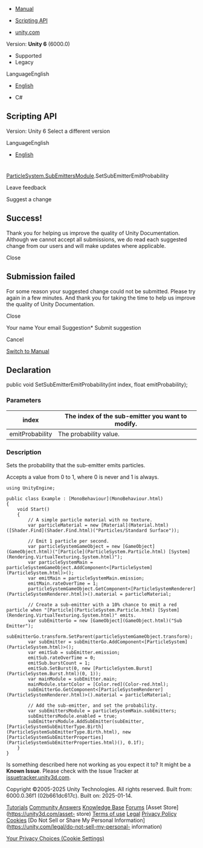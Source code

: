 [ ]()

  * [Manual](../Manual/index.html)
  * [Scripting API](../ScriptReference/index.html)

  * [unity.com](https://unity.com/)

Version: **Unity 6** (6000.0)

  * Supported
  * Legacy

LanguageEnglish

  * [English]()

  * C#

[ ](https://docs.unity3d.com)

## Scripting API

Version: Unity 6 Select a different version

LanguageEnglish

  * [English]()

#
[ParticleSystem.SubEmittersModule](ParticleSystem.SubEmittersModule.html).SetSubEmitterEmitProbability

Leave feedback

Suggest a change

## Success!

Thank you for helping us improve the quality of Unity Documentation. Although
we cannot accept all submissions, we do read each suggested change from our
users and will make updates where applicable.

Close

## Submission failed

For some reason your suggested change could not be submitted. Please <a>try
again</a> in a few minutes. And thank you for taking the time to help us
improve the quality of Unity Documentation.

Close

Your name Your email Suggestion* Submit suggestion

Cancel

[Switch to Manual](../Manual/class-ParticleSystem.html "Go to ParticleSystem
Component in the Manual")

## Declaration

public void SetSubEmitterEmitProbability(int index, float emitProbability);

### Parameters

index | The index of the sub-emitter you want to modify.  
---|---  
emitProbability | The probability value.  
  
### Description

Sets the probability that the sub-emitter emits particles.

Accepts a value from 0 to 1, where 0 is never and 1 is always.

    
    
    using UnityEngine;  
      
    public class Example : [MonoBehaviour](MonoBehaviour.html)
    {
        void Start()
        {
            // A simple particle material with no texture.
            var particleMaterial = new [Material](Material.html)([Shader.Find](Shader.Find.html)("Particles/Standard Surface"));  
      
            // Emit 1 particle per second.
            var particleSystemGameObject = new [GameObject](GameObject.html)("[Particle](ParticleSystem.Particle.html) [System](Rendering.VirtualTexturing.System.html)");
            var particleSystemMain = particleSystemGameObject.AddComponent<[ParticleSystem](ParticleSystem.html)>();
            var emitMain = particleSystemMain.emission;
            emitMain.rateOverTime = 1;
            particleSystemGameObject.GetComponent<[ParticleSystemRenderer](ParticleSystemRenderer.html)>().material = particleMaterial;  
      
            // Create a sub-emitter with a 10% chance to emit a red particle when "[Particle](ParticleSystem.Particle.html) [System](Rendering.VirtualTexturing.System.html)" emits.
            var subEmitterGo = new [GameObject](GameObject.html)("Sub Emitter");
            subEmitterGo.transform.SetParent(particleSystemGameObject.transform);
            var subEmitter = subEmitterGo.AddComponent<[ParticleSystem](ParticleSystem.html)>();
            var emitSub = subEmitter.emission;
            emitSub.rateOverTime = 0;
            emitSub.burstCount = 1;
            emitSub.SetBurst(0, new [ParticleSystem.Burst](ParticleSystem.Burst.html)(0, 1));
            var mainModule = subEmitter.main;
            mainModule.startColor = [Color.red](Color-red.html);
            subEmitterGo.GetComponent<[ParticleSystemRenderer](ParticleSystemRenderer.html)>().material = particleMaterial;  
      
            // Add the sub-emitter, and set the probability.
            var subEmittersModule = particleSystemMain.subEmitters;
            subEmittersModule.enabled = true;
            subEmittersModule.AddSubEmitter(subEmitter, [ParticleSystemSubEmitterType.Birth](ParticleSystemSubEmitterType.Birth.html), new [ParticleSystemSubEmitterProperties](ParticleSystemSubEmitterProperties.html)(), 0.1f);
        }
    }
    

Is something described here not working as you expect it to? It might be a
**Known Issue**. Please check with the Issue Tracker at
[issuetracker.unity3d.com](https://issuetracker.unity3d.com).

Copyright ©2005-2025 Unity Technologies. All rights reserved. Built from:
6000.0.36f1 (02b661dc617c). Built on: 2025-01-14.

[Tutorials](https://unity3d.com/learn) [Community
Answers](https://answers.unity3d.com) [Knowledge
Base](https://support.unity3d.com/hc/en-us)
[Forums](https://forum.unity3d.com) [Asset Store](https://unity3d.com/asset-
store) [Terms of use](https://docs.unity3d.com/Manual/TermsOfUse.html)
[Legal](https://unity.com/legal) [Privacy
Policy](https://unity.com/legal/privacy-policy)
[Cookies](https://unity.com/legal/cookie-policy) [Do Not Sell or Share My
Personal Information](https://unity.com/legal/do-not-sell-my-personal-
information)

[Your Privacy Choices (Cookie Settings)](javascript:void\(0\);)

